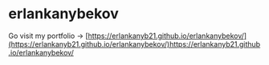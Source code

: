 # erlankanybekov
Go visit my portfolio -> [https://erlankanyb21.github.io/erlankanybekov/](https://erlankanyb21.github.io/erlankanybekov/)https://erlankanyb21.github.io/erlankanybekov/
